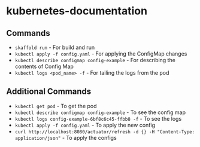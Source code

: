 # kubernetes-documentation

## Commands
- `skaffold run` - For build and run
- `kubectl apply -f config.yaml` - For applying the ConfigMap changes
- `kubectl describe configmap config-example` - For describing the contents of Config Map
- `kubectl logs <pod_name> -f` - For tailing the logs from the pod

## Additional Commands
- `kubectl get pod` - To get the pod
- `kubectl describe configmap config-example` - To see the config map
- `kubectl logs config-example-6bf8c6c45-ffbb8 -f` - To see the logs
- `kubectl apply -f config.yaml` - To apply the new config
- `curl http://localhost:8080/actuator/refresh -d {} -H "Content-Type: application/json"` - To apply the configs
